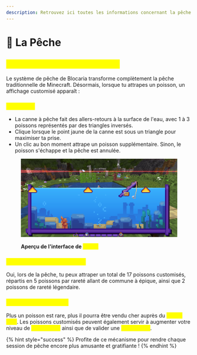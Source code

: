 ```yaml
---
description: Retrouvez ici toutes les informations concernant la pêche
---
```


# 🎣 La Pêche

## <mark style="color:yellow;">E</mark><mark style="color:yellow;">**n quoi consiste ce système ?**</mark>

Le système de pêche de Blocaria transforme complètement la pêche traditionnelle de Minecraft. Désormais, lorsque tu attrapes un poisson, un affichage customisé apparaît :

### <mark style="color:yellow;">Affichage</mark>

* La canne à pêche fait des allers-retours à la surface de l'eau, avec 1 à 3 poissons représentés par des triangles inversés.
* Clique lorsque le point jaune de la canne est sous un triangle pour maximiser ta prise.
* Un clic au bon moment attrape un poisson supplémentaire. Sinon, le poisson s'échappe et la pêche est annulée.

<figure><img src="../.gitbook/assets/image (9).png" alt=""><figcaption><p><strong>Aperçu de l'interface de </strong><mark style="color:yellow;"><strong>pêche</strong></mark></p></figcaption></figure>

### <mark style="color:yellow;">D</mark><mark style="color:yellow;">**es poissons customisés ?**</mark>
Oui, lors de la pêche, tu peux attraper un total de 17 poissons customisés, répartis en 5 poissons par rareté allant de commune à épique, ainsi que 2 poissons de rareté légendaire.

### <mark style="color:yellow;">U</mark><mark style="color:yellow;">**tilité des poissons ?**</mark>

Plus un poisson est rare, plus il pourra être vendu cher auprès du <mark style="color:yellow;">**`/fish shop`**</mark>. Les poissons customisés peuvent également servir à augmenter votre niveau de <mark style="color:yellow;">**`/personnage`**</mark> ainsi que de valider une <mark style="color:yellow;">**`/collection`**</mark>.

{% hint style="success" %}
Profite de ce mécanisme pour rendre chaque session de pêche encore plus amusante et gratifiante !
{% endhint %}
